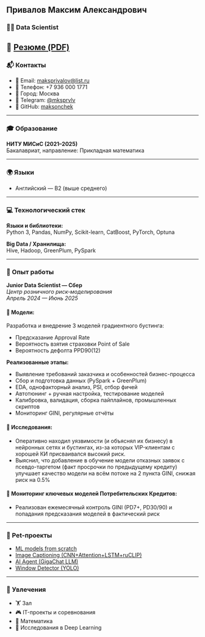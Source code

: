 ## Привалов Максим Александрович  
### 👨‍💻 Data Scientist  
📄 [Резюме (PDF)](https://drive.google.com/file/d/1TzFsra7iVLUZZe9JlsLI9__yJzC19X6u/view?usp=sharing)
---

### 📬 Контакты  
- 📧 Email: [maksprivalov@list.ru](mailto:maksprivalov@list.ru)  
- 📱 Телефон: +7 936 000 1771  
- 📍 Город: Москва  
- 💬 Telegram: [@mksprvlv](https://t.me/mksprvlv)  
- 🐙 GitHub: [maksonchek](https://github.com/maksonchek)

---

### 🎓 Образование  
**НИТУ МИСиС (2021–2025)**  
Бакалавриат, направление: Прикладная математика  

---

### 🌍 Языки  
- Английский — B2 (выше среднего)

---

### 💻 Технологический стек  
**Языки и библиотеки:**  
Python 3, Pandas, NumPy, Scikit-learn, CatBoost, PyTorch, Optuna  

**Big Data / Хранилища:**  
Hive, Hadoop, GreenPlum, PySpark  

---

### 🧠 Опыт работы  

**Junior Data Scientist — Сбер**  
*Центр розничного риск-моделирования*  
_Апрель 2024 — Июнь 2025_

#### 📌 Модели:  
Разработка и внедрение 3 моделей градиентного бустинга:
- Предсказание Approval Rate  
- Вероятность взятия страховки Point of Sale  
- Вероятность дефолта PPD90(12)

**Реализованные этапы:**
- Выявление требований заказчика и особенностей бизнес-процесса  
- Сбор и подготовка данных (PySpark + GreenPlum)  
- EDA, однофакторный анализ, PSI, отбор фичей  
- Автотюнинг + ручная настройка, тестирование моделей  
- Калибровка, валидация, сборка пайплайнов, промышленных скриптов
- Мониторинг GINI, регулярные отчёты  

#### 📌 Исследования:  
- Оперативно находил уязвимости (и объяснял их бизнесу) в нейронных сетях и бустингах, из-за которых VIP-клиентам с хорошей КИ присваивался высокий риск.
- Выяснил, что добавление в обучение модели отказных заявок с псевдо-таргетом (факт просрочки по предыдущему кредиту) улучшает качество модели на всём потоке на 2 пункта GINI, снижая риск на 0.5%

#### 📌 Мониторинг ключевых моделей Потребительских Кредитов:  
- Реализован ежемесячный контроль GINI (PD7+, PD30/90) и попадания предсказания моделей в фактический риск

---

### 🧪 Pet-проекты  
- [ML models from scratch](https://github.com/maksonchek/ML-and-DL-models-from-scratch)  
- [Image Captioning (CNN+Attention+LSTM+ruCLIP)](https://github.com/maksonchek/RU_Image_Captioning)  
- [AI Agent (GigaChat LLM)](https://github.com/maksonchek/Agent)  
- [Window Detector (YOLO)](https://github.com/maksonchek/URBANHACK_Final)  

---

### 🧗 Увлечения  
- 🏋️ Зал  
- 🎮 IT-проекты и соревнования  
- 📐 Математика  
- 🧪 Исследования в Deep Learning

